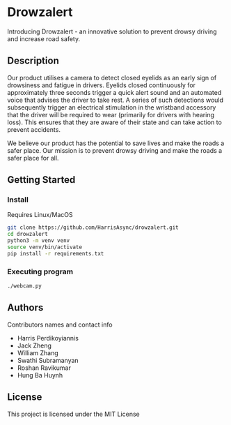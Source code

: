 # Drowzalert

Introducing Drowzalert - an innovative solution to prevent drowsy driving and increase road safety.

## Description

Our product utilises a camera to detect closed eyelids as an early sign of drowsiness and fatigue in drivers. Eyelids closed continuously for approximately three seconds trigger a quick alert sound and an automated voice that advises the driver to take rest. A series of such detections would subsequently trigger an electrical stimulation in the wristband accessory that the driver will be required to wear (primarily for drivers with hearing loss). This ensures that they are aware of their state and can take action to prevent accidents.

We believe our product has the potential to save lives and make the roads a safer place. Our mission is to prevent drowsy driving and make the roads a safer place for all.

## Getting Started

### Install
Requires Linux/MacOS
```bash
git clone https://github.com/HarrisAsync/drowzalert.git
cd drowzalert
python3 -m venv venv
source venv/bin/activate
pip install -r requirements.txt
```

### Executing program
```bash
./webcam.py
```

## Authors
Contributors names and contact info

* Harris Perdikoyiannis
* Jack Zheng
* William Zhang
* Swathi Subramanyan
* Roshan Ravikumar
* Hung Ba Huynh

## License

This project is licensed under the MIT License
